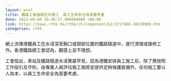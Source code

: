 ```yaml
---
layout: post
title: 鐵路工會強調任何施工　員工生命安全為首要考慮
date: 2023-09-08 18:40:57.000000000 +08:00
link: https://news.rthk.hk/rthk/ch/component/k2/1717460-20230908.htm
categories: rthk
---
```


網上流傳港鐵員工在水浸深至胸口或頸部位置的鐵路隧道中，進行清理或搶修工作。香港鐵路總工會認為，觀感上並不理想。

工會指出，車站及鐵路隧道水浸實屬罕見，認為港鐵安排員工施工前，除了應按照工作指引及守則、由專業人員評估施工風險並提供足夠保護裝備外，任何施工要以人為本，以員工生命安全為首要考慮。
